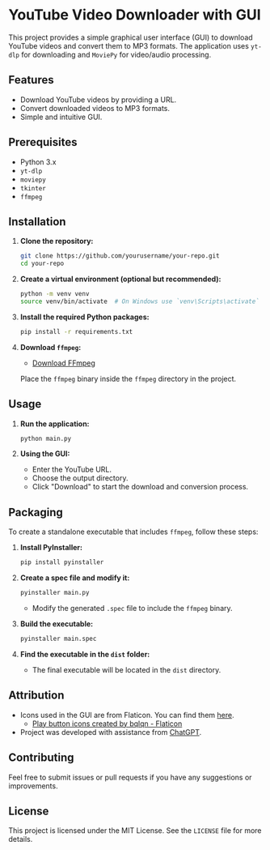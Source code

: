 # YouTube Video Downloader with GUI

This project provides a simple graphical user interface (GUI) to download YouTube videos and convert them to MP3 formats. The application uses `yt-dlp` for downloading and `MoviePy` for video/audio processing.

## Features

- Download YouTube videos by providing a URL.
- Convert downloaded videos to MP3 formats.
- Simple and intuitive GUI.

## Prerequisites

- Python 3.x
- `yt-dlp`
- `moviepy`
- `tkinter`
- `ffmpeg` 

## Installation

1. **Clone the repository:**

    ```bash
    git clone https://github.com/yourusername/your-repo.git
    cd your-repo
    ```

2. **Create a virtual environment (optional but recommended):**

    ```bash
    python -m venv venv
    source venv/bin/activate  # On Windows use `venv\Scripts\activate`
    ```

3. **Install the required Python packages:**

    ```bash
    pip install -r requirements.txt
    ```

4. **Download `ffmpeg`:**

    - [Download FFmpeg](https://ffmpeg.org/download.html)
  
    Place the `ffmpeg` binary inside the `ffmpeg` directory in the project.

## Usage

1. **Run the application:**

    ```bash
    python main.py
    ```

2. **Using the GUI:**

    - Enter the YouTube URL.
    - Choose the output directory.
    - Click "Download" to start the download and conversion process.

## Packaging

To create a standalone executable that includes `ffmpeg`, follow these steps:

1. **Install PyInstaller:**

    ```bash
    pip install pyinstaller
    ```

2. **Create a spec file and modify it:**

    ```bash
    pyinstaller main.py
    ```

    - Modify the generated `.spec` file to include the `ffmpeg` binary.

3. **Build the executable:**

    ```bash
    pyinstaller main.spec
    ```

4. **Find the executable in the `dist` folder:**

    - The final executable will be located in the `dist` directory.

## Attribution

- Icons used in the GUI are from Flaticon. You can find them [here](https://www.flaticon.com/free-icons/play-button).
  - <a href="https://www.flaticon.com/free-icons/play-button" title="play button icons">Play button icons created by bqlqn - Flaticon</a>
- Project was developed with assistance from [ChatGPT](https://chatgpt.com/share/40d65036-7110-4cfd-b84a-53071eaa5406).

## Contributing

Feel free to submit issues or pull requests if you have any suggestions or improvements.

## License

This project is licensed under the MIT License. See the `LICENSE` file for more details.
